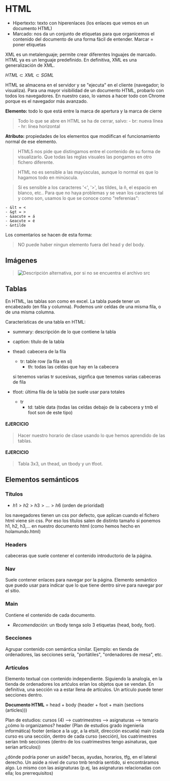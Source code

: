 # HTML

* Hipertexto: texto con hiperenlaces (los enlaces que vemos en un documento HTML)
* Marcado: nos da un conjunto de etiquetas para que organicemos el contenido del documento de una forma fácil de entender. Marcar = poner etiquetas
 
XML es un metalenguaje; permite crear diferentes lnguajes de marcado. HTML ya es un lenguaje predefinido. En definitiva, XML es una generalización de 
XML.

$HTML \subset XML \subset SGML$

HTML se almacena en el servidor y se "ejecuta" en el cliente (navegador; lo visualiza).
Para una mayor visibilidad de un documento HTML, probarlo con todos los navegadores. En nuestro caso, lo vamos a hacer todo con Chrome porque es el 
navegador más avanzado.

**Elemento:** todo lo que está entre la marca de apertura y la marca de cierre

> Todo lo que se abre en HTML se ha de cerrar, salvo:
    - br: nueva línea
    - hr: línea horizontal

**Atributo:** propiedades de los elementos que modiifican el funcionamiento normal de ese elemento. 

> HTML5 nos pide que distingamos entre el contenido de su forma de visualizarlo. Que todas las reglas visuales las pongamos en otro fichero diferente. 

> HTML no es sensible a las mayúsculas, aunque lo normal es que lo hagamos todo en minúscula.

> Sí es sensible a los caracteres '<', '>', las tildes, la ñ, el espacio en blanco, etc.. Para que no haya problemas y se vean los caracteres tal y como son, usamos lo que se conoce como "referenias":

    - &lt = <
    - &gt = >
    - &aacute = á
    - &eacute = é
    - &ntilde

Los comentarios se hacen de esta forma: <!-- texto -->

> NO  puede haber ningun elemento fuera del head y del body.

## Imágenes

> <img src="foto" alt = "Descripción alternativa, por si no se encuentra el archivo src">

## Tablas

En HTML, las tablas son como en excel. La tabla puede tener un encabezado (en fila y columna). 
Podemos unir celdas de una misma fila, o de una misma columna.

Características de una tabla en HTML:

- summary: descripción de lo que contiene la tabla
- caption: título de la tabla
- thead: cabecera de la fila
	- tr: table row (la fila en sí)
		- th: todas las celdas que hay en la cabecera

	si tenemos varias tr sucesivas, signfica que tenemos varias cabeceras
	de fila

- tfoot: última fila de la tabla (se suele usar para totales
	- tr
		- td: table data (todas las celdas debajo de la cabecera y tmb
		    el foot son de este tipo)


#### EJERCICIO
> Hacer nuestro horario de clase usando lo que hemos aprendido de las tablas.

#### EJERCICIO
> Tabla 3x3, un thead, un tbody y un tfoot.


## Elementos semánticos

### Títulos

- $h1>h2>h3>...>h6$ (orden de prioridad)

los navegadores tienen un css por defecto, que aplican cuando el fichero html viene sin css. Por eso los títulos salen de distinto tamaño si ponemos h1, h2, h3,... en nuestro documento html (como hemos hecho en holamundo.html)

### Headers

cabeceras que suele contener el contenido introductorio de la página. 

### Nav

Suele contener enlaces para navegar por la página. Elemento semántico que puedo usar para indicar que lo que tiene dentro sirve para navegar por el sitio. 

### Main

Contiene el contenido de cada documento. 

* *Recomendación*: un tbody tenga solo 3 etiquetas (head, body, foot).

### Secciones

Agrupar contenido con semántica similar.
Ejemplo: en tienda de ordenadores, las secciones sería, "portátiles", "ordenadores de mesa", etc.

### Artículos

Elemento textual con contenido independiente. Siguiendo la analogía, en la tienda de ordenadores los artćulos erían los objetos que se vendan. En definitiva, una sección va a estar llena de artículos. Un artículo puede tener secciones dentro.

**Documento HTML** = head + body (header + foot + main (sections (articles)))

Plan de estudios: cursos (4) --> cuatrimestres --> asignaturas --> temario
¿cómo lo organizamos? 
header (Plan de estudios grado ingeniería informática)
footer (enlace a la ugr, a la etsiit, dirección escuela)
main (cada curso es una sección, dentro de cada curso (sección), los cuatrimestres
serían tmb secciones (dentro de los cuatrimestres tengo asinaturas, que serían artículos))

¿dónde podría poner un aside? becas, ayudas, horarios, tfg, en el lateral derecho.
Un aside a nivel de curso tmb tendría sentido, si encontráramos algo. Lo mismo con las asignaturas (p.ej, las asignaturas relacionadas con ella; los prerrequisitos)